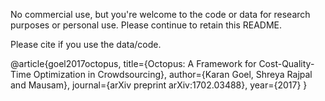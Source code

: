 No commercial use, but you're welcome to the code or data for research purposes or personal use. Please continue to retain this README.

Please cite if you use the data/code.

@article{goel2017octopus,
title={Octopus: A Framework for Cost-Quality-Time Optimization in Crowdsourcing},
author={Karan Goel, Shreya Rajpal and Mausam},
journal={arXiv preprint arXiv:1702.03488},
year={2017}
}